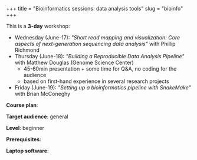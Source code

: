 +++
title = "Bioinformatics sessions: data analysis tools"
slug = "bioinfo"
+++

This is a **3-day** workshop:

- Wednesday (June-17): *"Short read mapping and visualization: Core aspects of next-generation sequencing data
  analysis"* with Phillip Richmond
- Thursday (June-18): *"Building a Reproducible Data Analysis Pipeline"* with Matthew Douglas (Genome Science Center)
  - 45-60min presentation + some time for Q&A, no coding for the audience
  - based on first-hand experience in several research projects
- Friday (June-19): *"Setting up a bioinformatics pipeline with SnakeMake"* with Brian McConeghy

**Course plan**:

**Target audience**: general

**Level**: beginner

**Prerequisites**: 

**Laptop software**:
